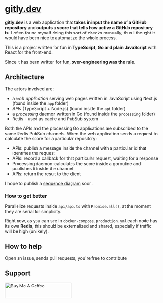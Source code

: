 # [gitly.dev](https://gitly.dev)

**gitly.dev** is a web application that **takes in input the name of a GitHub repository** and **outputs a score that tells how active a GitHub repository is**. I often found myself doing this sort of checks manually, thus I thought it would have been nice to automatize the whole process.

This is a project written for fun in **TypeScript, Go and plain JavaScript** with React for the front-end.

Since it has been written for fun, **over-engineering was the rule**.

## Architecture

The actors involved are:

- a _web application_ serving web pages written in JavaScript using Next.js (found inside the `app` folder)
- _APIs_ (TypeScript + Node.js) (found inside the `api` folder)
- a _processing_ daemon written in Go (found inside the `processing` folder)
- Redis - used as cache and PubSub system

Both the APIs and the processing Go applications are subscribed to the same Redis PubSub channels.
When the web application sends a request to calculate the score for a particular repository:

- APIs: publish a message inside the channel with a particular id that identifies the request
- APIs: record a callback for that particular request, waiting for a response
- Processing daemon: calculates the score inside a goroutine and publishes it inside the channel
- APIs: return the result to the client

I hope to publish a [sequence diagram](https://en.wikipedia.org/wiki/Sequence_diagram) soon.

### How to get better

Parallelize requests inside `api/app.ts` with `Promise.all()`, at the moment they are serial for simplicity.

Right now, as you can see in `docker-compose.production.yml` each node has its own **Redis**, this should be externalized and shared, especially if traffic will be high (unlikely).

## How to help

Open an issue, sends pull requests, you're free to contribute.

## Support

<a href="https://www.buymeacoffee.com/dannyc" target="_blank"><img src="https://cdn.buymeacoffee.com/buttons/lato-black.png" alt="Buy Me A Coffee" style="height: 51px !important;width: 217px !important;" ></a>

